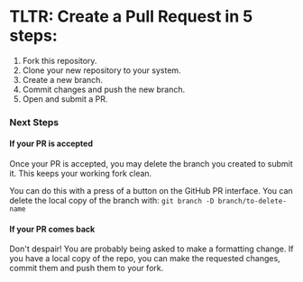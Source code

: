 # TLTR: Create a Pull Request in 5 steps: 
1. Fork this repository.
2. Clone your new repository to your system.
3. Create a new branch.
4. Commit changes and push the new branch.
5. Open and submit a PR.

### Next Steps

#### If your PR is accepted

Once your PR is accepted, you may delete the branch you created to submit it. This keeps your working fork clean.

You can do this with a press of a button on the GitHub PR interface. You can delete the local copy of the branch with: `git branch -D branch/to-delete-name`

#### If your PR comes back

Don't despair! You are probably being asked to make a formatting change. If you have a local copy of the repo, you can make the requested changes, commit them and push them to your fork.

